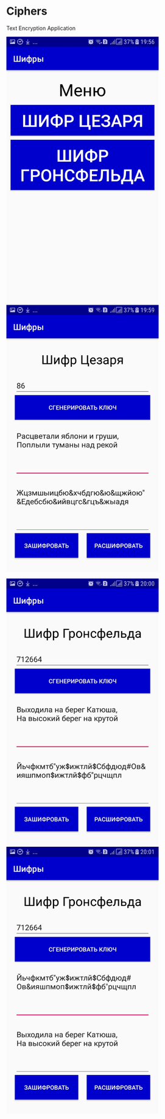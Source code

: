 # Ciphers
Text Encryption Application

<img src="screenshots/Screenshot_20200201-195637.jpg" width="400" height="700">    <img src="screenshots/Screenshot_20200201-195928.jpg" width="400" height="700">



<img src="screenshots/Screenshot_20200201-200039.jpg" width="400" height="700">    <img src="screenshots/Screenshot_20200201-200122.jpg" width="400" height="700">




